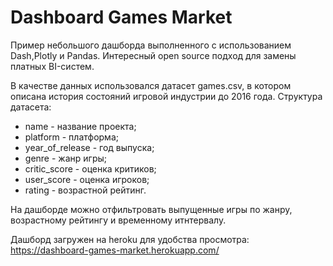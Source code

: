 # Dashboard Games Market

Пример небольшого дашборда выполненного с использованием Dash,Plotly и Pandas. Интересный open source подход для замены платных BI-систем.

В качестве данных использовался датасет games.csv, в котором описана история состояний игровой индустрии до 2016 года.
Структура датасета:

- name - название проекта;
- platform - платформа;
- year_of_release - год выпуска;
- genre - жанр игры;
- critic_score - оценка критиков;
- user_score - оценка игроков;
- rating - возрастной рейтинг.

На дашборде можно отфильтровать выпущенные игры по жанру, возрастному рейтингу и временному итнтервалу.

Дашборд загружен на heroku для удобства просмотра:
https://dashboard-games-market.herokuapp.com/